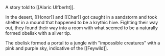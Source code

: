 A story told to [[Alaric Ulfberht]].

In the desert, [[Honor]] and [[Char]] got caught in a sandstorm and took shelter in a mound that happened to be a krythic hive. Fighting their way out, they found their way into a room with what seemed to be a naturally formed obelisk with a silver tip.

The obelisk formed a portal to a jungle with "impossible creatures" with a pink and purple sky, indicative of the [[Feywild]].